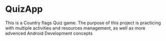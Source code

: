 # QuizApp

This is a Country flags Quiz game. The purpose of this project is practicing with multiple activities and resources management, as well as more advenced Android Development concepts
